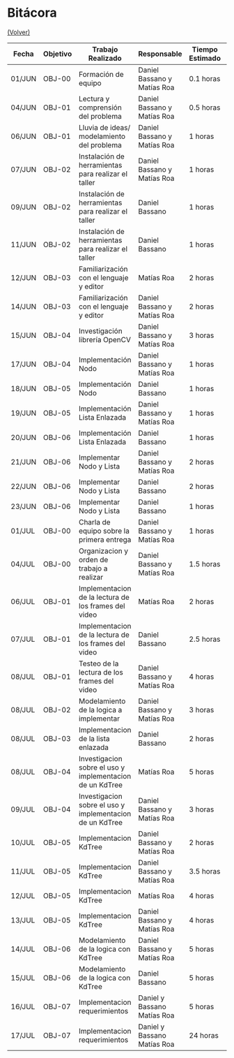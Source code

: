 # Bitácora

[(Volver)](../README.md)

| Fecha  | Objetivo  | Trabajo Realizado | Responsable | Tiempo Estimado | Tiempo Real |
|--------|-----------|-------------------|-------------|-----------------|-------------|
| 01/JUN | OBJ-00    | Formación de equipo|Daniel Bassano y Matías Roa| 0.1 horas    | 0.5 hora |
| 04/JUN | OBJ-01    | Lectura y comprensión del problema | Daniel Bassano y Matías Roa | 0.5 horas | 1.5 horas |
| 06/JUN | OBJ-01    |Lluvia de ideas/ modelamiento del problema | Daniel Bassano y Matías Roa | 1 horas | 1 horas |
| 07/JUN | OBJ-02    |Instalación de herramientas para realizar el taller|Daniel Bassano y Matías Roa| 1 horas | 2 horas |
| 09/JUN | OBJ-02    |Instalación de herramientas para realizar el taller|Daniel Bassano| 1 horas | 3 horas |
| 11/JUN | OBJ-02    |Instalación de herramientas para realizar el taller|Daniel Bassano| 1 horas | 3 horas |
| 12/JUN | OBJ-03    |Familiarización con el lenguaje y editor|Matías Roa| 2 horas | 3 horas |
| 14/JUN | OBJ-03    |Familiarización con el lenguaje y editor|Daniel Bassano y Matías Roa| 2 horas | 3 horas |
| 15/JUN | OBJ-04    |Investigación librería OpenCV|Daniel Bassano y Matías Roa| 3 horas | 6 horas |
| 17/JUN | OBJ-04    |Implementación Nodo|Daniel Bassano y Matías Roa| 1 horas | 3 horas |
| 18/JUN | OBJ-05    |Implementación Nodo|Daniel Bassano| 1 horas | 2 horas |
| 19/JUN | OBJ-05    |Implementación Lista Enlazada|Daniel Bassano y Matías Roa| 1 horas | 4 horas |
| 20/JUN | OBJ-06    |Implementación Lista Enlazada|Daniel Bassano| 1 horas | 3 horas |
| 21/JUN | OBJ-06    |Implementar Nodo y Lista |Daniel Bassano y Matías Roa| 2 horas | 3 horas |
| 22/JUN | OBJ-06    |Implementar Nodo y Lista |Daniel Bassano| 2 horas | 2 horas |
| 23/JUN | OBJ-06    |Implementar Nodo y Lista |Daniel Bassano| 1 horas | 2 horas |
| 01/JUL | OBJ-00    | Charla de equipo sobre la primera entrega| Daniel Bassano y Matías Roa| 1 horas| 1 horas| 
| 04/JUL | OBJ-00    | Organizacion y orden de trabajo a realizar| Daniel Bassano y Matías Roa| 1.5 horas| 1 horas| 
| 06/JUL | OBJ-01    | Implementacion de la lectura de los frames del video|  Matías Roa| 2 horas| 2.5 horas| 
| 07/JUL | OBJ-01    | Implementacion de la lectura de los frames del video| Daniel Bassano| 2.5 horas| 3 horas| 
| 08/JUL | OBJ-01    | Testeo de la lectura de los frames del video| Daniel Bassano y Matías Roa| 4 horas | 2 horas| 
| 08/JUL | OBJ-02    | Modelamiento de la logica a implementar| Daniel Bassano y Matías Roa| 3 horas | 1.5 horas| 
| 08/JUL | OBJ-03    | Implementacion de la lista enlazada| Daniel Bassano| 2 horas| 2.5 horas|
| 08/JUL | OBJ-04    | Investigacion sobre el uso y implementacion de un KdTree| Matías Roa|  5 horas| 3 horas| 
| 09/JUL | OBJ-04    | Investigacion sobre el uso y implementacion de un KdTree|Daniel Bassano y Matías Roa|  3 horas| 3 horas| 
| 10/JUL | OBJ-05    | Implementacion KdTree|Daniel Bassano y Matías Roa|  2 horas| 3.5 horas|
| 11/JUL | OBJ-05    | Implementacion KdTree|Daniel Bassano y Matías Roa|  3.5 horas| 4.3 horas|
| 12/JUL | OBJ-05    | Implementacion KdTree|Matías Roa|  4 horas| 2 horas|
| 13/JUL | OBJ-05    | Implementacion KdTree|Daniel Bassano y Matías Roa|  4 horas| 3 horas|
| 14/JUL | OBJ-06    | Modelamiento de la logica con KdTree|Daniel Bassano  y Matías Roa|  5 horas| 3.2 horas|
| 15/JUL | OBJ-06    | Modelamiento de la logica con KdTree|Daniel Bassano|  5 horas| 3.2 horas|
| 16/JUL | OBJ-07    | Implementacion requerimientos|Daniel y Bassano Matías Roa|  5 horas| 12 horas|
| 17/JUL | OBJ-07    | Implementacion requerimientos|Daniel y Bassano Matías Roa|  24 horas| 22 horas|

